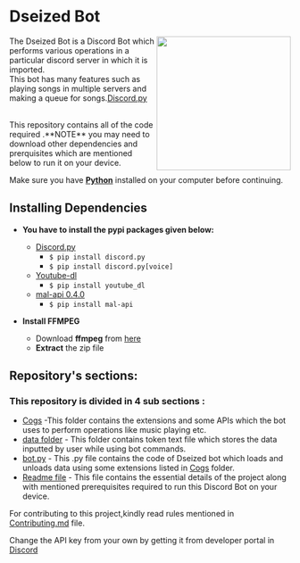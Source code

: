 # Dseized Bot
<img src="https://user-images.githubusercontent.com/82254406/135747901-452f602f-2ee6-42b9-b1e0-63f0fe15985f.png" align="right" width ="240px "/>

The Dseized Bot is a Discord Bot which performs various operations in a particular discord server in which it is imported. <br>
This bot has many features such as playing songs in multiple servers and making a queue for songs.[Discord.py](https://pypi.org/project/discord.py/)

<br>
This repository contains all of the code required .**NOTE** you may need to download other dependencies and prerquisites which are  mentioned below to run it on your device.

Make sure you have [**Python**](https://python.org) installed on your computer before continuing.

##  Installing Dependencies


* **You have to install the pypi packages given below:**
    * [Discord.py](https://pypi.org/project/discord.py/)
        * `$ pip install discord.py`
        * `$ pip install discord.py[voice]`
    * [Youtube-dl](https://pypi.org/project/youtube_dl/)
        * `$ pip install youtube_dl`
    * [mal-api 0.4.0 ](https://pypi.org/project/mal-api/)
        * `$ pip install mal-api`
    


* **Install FFMPEG**
   * Download **ffmpeg** from [here](https://www.gyan.dev/ffmpeg/builds/ffmpeg-release-essentials.zip)
   * **Extract** the zip file 
   
 ##  Repository's sections:
   ### **This repository is divided in 4 sub sections :** 
   * [Cogs](https://github.com/acm-iem/Dseized-Bot/tree/master/Cogs) -This folder contains the extensions and some APIs which the bot uses to perform operations like music playing etc.
   * [data folder](https://github.com/acm-iem/Dseized-Bot/tree/master/data) - This folder contains token text file which stores the data inputted by user while using bot commands.
   * [bot.py](https://github.com/acm-iem/Dseized-Bot/blob/master/bot.py) - This .py file contains the code of Dseized bot which loads and unloads data using some extensions listed in      [Cogs](https://github.com/acm-iem/Dseized-Bot/tree/master/Cogs) folder.
   * [Readme file](https://github.com/acm-iem/Dseized-Bot/blob/master/README.md) - This file contains the essential details of the project along with mentioned prerequisites required to run this Discord Bot on your device.
   
   For contributing to this project,kindly read rules mentioned in [Contributing.md](https://github.com/acm-iem/Dseized-Bot/blob/master/README.md) file.

Change the API key from your own by getting it from developer portal in [Discord](https://discord.com/developers/applications)


